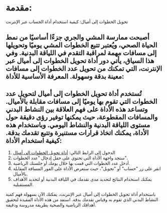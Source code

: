 مقدمة:
======

تحويل الخطوات إلى أميال: كيفية استخدام أداة الحساب عبر الإنترنت

أصبحت ممارسة المشي والجري جزءًا أساسيًا من نمط الحياة الصحي، ويُعتبر تتبع الخطوات المشي يوميًا وتحويلها إلى مسافات مهمة لمراقبة التقدم في اللياقة البدنية. وفي هذا السياق، يأتي دور أداة تحويل الخطوات إلى أميال عبر الإنترنت، التي تمكنك من تحويل عدد الخطوات إلى مسافات معينة بدقة وسهولة.  المعرفة الأساسية للأداة:
-------------------------

تُستخدم أداة تحويل الخطوات إلى أميال لتحويل عدد الخطوات التي تقوم بها يوميًا إلى مسافات مقابلة بالأميال. وتساعد هذه الأداة على فهم العلاقة بين النشاط البدني والمسافات المقطوعة، حيث يمكنها توفير رؤى دقيقة حول مستوى اللياقة البدنية والنشاط اليومي. وباستخدام هذه الأداة، يمكنك اتخاذ قرارات مستنيرة وتتبع تقدمك بدقة.  كيفية استخدام الأداة:
----------------------

1. الدخول إلى الرابط التالي: [أداة تحويل الخطوات إلى أميال](https://www.onlinecalculatorsfree.com/ar/fitness/steps-to-miles-calculator.html)
2. ستجد واجهة الأداة التي تحتوي على حقل إدخال "عدد الخطوات".
3. أدخل عدد الخطوات التي قمت بها خلال يومك أو جلستك الرياضية.
4. انقر على زر "حساب" أو "تحويل"، حيث ستعرض الأداة على الفور المسافة المقابلة بالأميال.
5. يمكنك استخدام النتائج لتحديد مدى تقدمك في اللياقة البدنية أو لتحديد الأهداف المستقبلية.

باستخدام أداة تحويل الخطوات إلى أميال عبر الإنترنت، يمكنك الآن بسهولة فهم كمية النشاط البدني الذي تقوم به وقياس تقدمك بدقة. استفد من هذه الأداة المفيدة لتحقيق أهدافك الرياضية والصحية بطريقة مدروسة ودقيقة.
